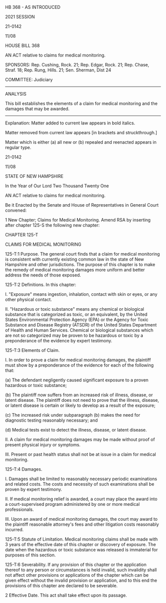  HB 368 - AS INTRODUCED

 

 

2021 SESSION

 21-0142

 11/08

 

HOUSE BILL 368

 

AN ACT relative to claims for medical monitoring.

 

SPONSORS: Rep. Cushing, Rock. 21; Rep. Edgar, Rock. 21; Rep. Chase, Straf. 18; Rep. Rung, Hills. 21; Sen. Sherman, Dist 24

 

COMMITTEE: Judiciary

 

-----------------------------------------------------------------

 

ANALYSIS

 

 This bill establishes the elements of a claim for medical monitoring and the damages that may be awarded.

 

- - - - - - - - - - - - - - - - - - - - - - - - - - - - - - - - - - - - - - - - - - - - - - - - - - - - - - - - - - - - - - - - - - - - - - - - - - - 

 

Explanation: Matter added to current law appears in bold italics.

 Matter removed from current law appears [in brackets and struckthrough.]

 Matter which is either (a) all new or (b) repealed and reenacted appears in regular type.

 21-0142

 11/08

 

STATE OF NEW HAMPSHIRE

 

In the Year of Our Lord Two Thousand Twenty One

 

AN ACT relative to claims for medical monitoring.

 

Be it Enacted by the Senate and House of Representatives in General Court convened:

 

 1 New Chapter; Claims for Medical Monitoring. Amend RSA by inserting after chapter 125-S the following new chapter:

CHAPTER 125-T

CLAIMS FOR MEDICAL MONITORING

 125-T:1 Purpose. The general court finds that a claim for medical monitoring is consistent with currently existing common law in the state of New Hampshire and other jurisdictions. The purpose of this chapter is to make the remedy of medical monitoring damages more uniform and better address the needs of those exposed.

 125-T:2 Definitions. In this chapter:

 I. "Exposure" means ingestion, inhalation, contact with skin or eyes, or any other physical contact.

 II. "Hazardous or toxic substance" means any chemical or biological substance that is categorized as toxic, or an equivalent, by the United States Environmental Protection Agency (EPA) or the Agency for Toxic Substance and Disease Registry (ATSDR) of the United States Department of Health and Human Services. Chemical or biological substances which are not so categorized may be proven to be hazardous or toxic by a preponderance of the evidence by expert testimony.

 125-T:3 Elements of Claim. 

 I. In order to prove a claim for medical monitoring damages, the plaintiff must show by a preponderance of the evidence for each of the following that:

 (a) The defendant negligently caused significant exposure to a proven hazardous or toxic substance;

 (b) The plaintiff now suffers from an increased risk of illness, disease, or latent disease. The plaintiff does not need to prove that the illness, disease, or latent disease is certain or likely to develop as a result of the exposure; 

 (c) The increased risk under subparagraph (b) makes the need for diagnostic testing reasonably necessary; and

 (d) Medical tests exist to detect the illness, disease, or latent disease.

 II. A claim for medical monitoring damages may be made without proof of present physical injury or symptoms.

 III. Present or past health status shall not be at issue in a claim for medical monitoring.

 125-T:4 Damages.

 I. Damages shall be limited to reasonably necessary periodic examinations and related costs. The costs and necessity of such examinations shall be proven by expert testimony.

 II. If medical monitoring relief is awarded, a court may place the award into a court-supervised program administered by one or more medical professionals.

 III. Upon an award of medical monitoring damages, the court may award to the plaintiff reasonable attorney's fees and other litigation costs reasonably incurred.

 125-T:5 Statute of Limitation. Medical monitoring claims shall be made with 3 years of the effective date of this chapter or discovery of exposure. The date when the hazardous or toxic substance was released is immaterial for purposes of this section.

 125-T:6 Severability. If any provision of this chapter or the application thereof to any person or circumstances is held invalid, such invalidity shall not affect other provisions or applications of the chapter which can be given effect without the invalid provision or application, and to this end the provisions of this chapter are declared to be severable. 

 2 Effective Date. This act shall take effect upon its passage.


